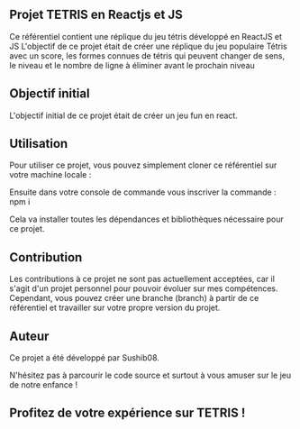 ## Projet TETRIS en Reactjs et JS

Ce référentiel contient une réplique du jeu tétris développé en ReactJS et JS
L'objectif de ce projet était de créer une réplique du jeu populaire Tétris avec un score, les formes connues de tétris qui peuvent changer de sens, le niveau et le nombre de ligne à éliminer avant le prochain niveau

## Objectif initial

L'objectif initial de ce projet était de créer un jeu fun en react.

<!-- ## Structure du projet
Le projet est organisé de la manière suivante :

- Un dossier `img` contient les images utilisées dans le site.
- Le dossier `php/` contient les fichiers nécessaires pour la création, connexion et déconnection du site.
- Le fichier `script.js` contient les fonctions pour faire fonctionner le carrousel.
- Les fichiers `.php` contiennent les components + fonctionnalités du site -->

## Utilisation

Pour utiliser ce projet, vous pouvez simplement cloner ce référentiel sur votre machine locale :

<!-- https://github.com/Sushib08/clothes.git -->

Ensuite dans votre console de commande vous inscriver la commande :
npm i

Cela va installer toutes les dépendances et bibliothèques nécessaire pour ce projet.

## Contribution

Les contributions à ce projet ne sont pas actuellement acceptées, car il s'agit d'un projet personnel pour pouvoir évoluer sur mes compétences.
Cependant, vous pouvez créer une branche (branch) à partir de ce référentiel et travailler sur votre propre version du projet.

## Auteur

Ce projet a été développé par Sushib08.

N'hésitez pas à parcourir le code source et surtout à vous amuser sur le jeu de notre enfance !

## Profitez de votre expérience sur TETRIS !
